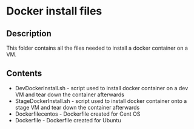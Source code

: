 # Docker install files 

## Description
This folder contains all the files needed to install a docker container on a VM. 
## Contents
* DevDockerInstall.sh - script used to install docker container on a dev VM and tear down the container afterwards 
* StageDockerInstall.sh - script used to install docker container onto a stage VM and tear down the container afterwards
* Dockerfilecentos - Dockerfile created for Cent OS
* Dockerfile - Dockerfile created for Ubuntu
